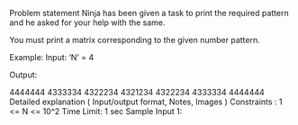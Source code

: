 Problem statement
Ninja has been given a task to print the required pattern and he asked for your help with the same.

You must print a matrix corresponding to the given number pattern.

Example:
Input: ‘N’ = 4

Output: 

4444444
4333334
4322234
4321234
4322234
4333334
4444444
Detailed explanation ( Input/output format, Notes, Images )
Constraints :
1  <= N <= 10^2
Time Limit: 1 sec
Sample Input 1:
